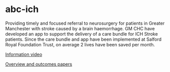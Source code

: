 # abc-ich

Providing timely and focused referral to neurosurgery for patients in Greater Manchester with stroke caused by a brain haemorrhage. GM CHC have developed an app to support the delivery of a care bundle for ICH Stroke patients. Since the care bundle and app have been implemented at Salford Royal Foundation Trust, on average 2 lives have been saved per month.

[Information video](https://vimeo.com/295550023)

[Overview and outcomes papers](https://connectedhealthcities.github.io/greater-manchester/care-pathway-1-building-lhs-for-stroke.html)
